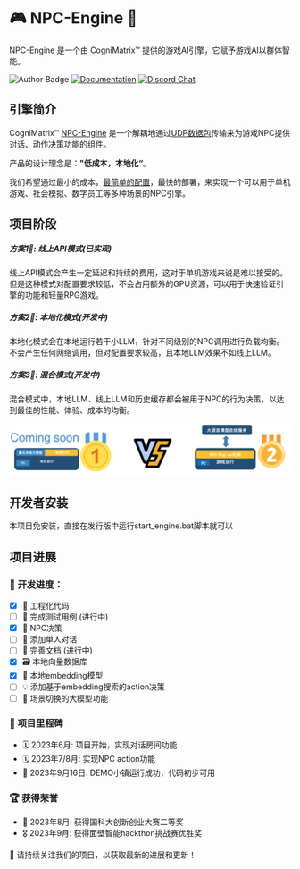 # 🎮 NPC-Engine 🚀

NPC-Engine 是一个由 CogniMatrix™️ 提供的游戏AI引擎，它赋予游戏AI以群体智能。

![Author Badge](https://img.shields.io/badge/author-CogniMatrix-blue)
[![Documentation](https://img.shields.io/badge/Documentation-Available-blue)](https://docs.cognimatrix.games/npc_engine_doc/)
[![Discord Chat](https://img.shields.io/badge/Discord-Chat-blue)](https://discord.com/channels/1159008679308308480/1159008679308308483)


## **引擎简介**
CogniMatrix™️ [NPC-Engine](https://github.com/casia22/npc-engine) 是一个解耦地通过[UDP数据包](./tutorials/engine.md#udp)传输来为游戏NPC提供[对话](./modules/conversation.md)、[动作决策功能](./modules/action.md)的组件。

产品的设计理念是：**"低成本，本地化“**。

我们希望通过最小的成本，[最简单的配置](./tutorials/engine.md#11-引擎配置)，最快的部署，来实现一个可以用于单机游戏、社会模拟、数字员工等多种场景的NPC引擎。

## **项目阶段**
##### 方案1⃣️: 线上API模式(已实现)
线上API模式会产生一定延迟和持续的费用，这对于单机游戏来说是难以接受的。
但是这种模式对配置要求较低，不会占用额外的GPU资源，可以用于快速验证引擎的功能和轻量RPG游戏。

##### 方案2⃣️: 本地化模式(开发中)
本地化模式会在本地运行若干小LLM，针对不同级别的NPC调用进行负载均衡。
不会产生任何网络调用，但对配置要求较高，且本地LLM效果不如线上LLM。

##### 方案3⃣️: 混合模式(开发中)
混合模式中，本地LLM、线上LLM和历史缓存都会被用于NPC的行为决策，以达到最佳的性能、体验、成本的均衡。

![solution](img/solution2.png)
## **开发者安装**
本项目免安装，直接在发行版中运行start_engine.bat脚本就可以

## **项目进展**

### 🚀 **开发进度**：

- [x] 🔨 工程化代码
- [ ] 🧪 完成测试用例 (进行中)
- [x] 🤖 NPC决策
- [ ] 💬 添加单人对话
- [ ] 📝 完善文档 (进行中)
- [x] 🗃️ 本地向量数据库
- [x] 🧠 本地embedding模型
- [ ] 💡 添加基于embedding搜索的action决策
- [ ] 🔄 场景切换的大模型功能

### 🎉 **项目里程碑**

- 🗓️ 2023年6月: 项目开始，实现对话房间功能
- 🗓️ 2023年7/8月: 实现NPC action功能
- 🎈 2023年9月16日: DEMO小镇运行成功，代码初步可用

### 🏆 **获得荣誉**

- 🥈 2023年8月: 获得国科大创新创业大赛二等奖
- 🎖️ 2023年9月: 获得面壁智能hackthon挑战赛优胜奖

🔔 请持续关注我们的项目，以获取最新的进展和更新！
